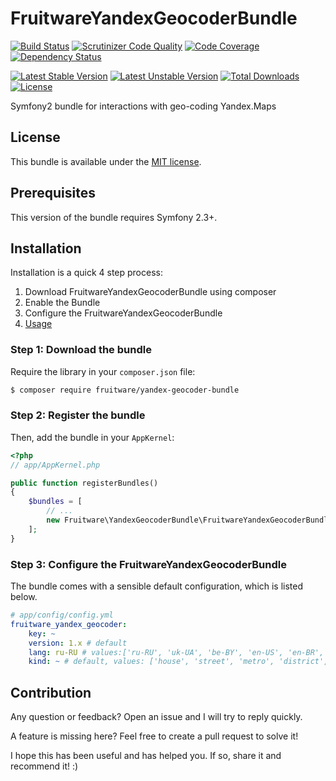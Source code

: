 FruitwareYandexGeocoderBundle
==================

[![Build Status](https://travis-ci.org/Fruitware/YandexGeocoderBundle.svg?branch=master)](https://travis-ci.org/Fruitware/YandexGeocoderBundle)
[![Scrutinizer Code Quality](https://scrutinizer-ci.com/g/Fruitware/YandexGeocoderBundle/badges/quality-score.png?b=master)](https://scrutinizer-ci.com/g/Fruitware/YandexGeocoderBundle/?branch=master)
[![Code Coverage](https://scrutinizer-ci.com/g/Fruitware/YandexGeocoderBundle/badges/coverage.png?b=master)](https://scrutinizer-ci.com/g/Fruitware/YandexGeocoderBundle/?branch=master)
[![Dependency Status](https://www.versioneye.com/user/projects/57fe850791ec900021492df4/badge.svg?style=flat-square)](https://www.versioneye.com/user/projects/57fe850791ec900021492df4)

[![Latest Stable Version](https://poser.pugx.org/fruitware/yandex-geocoder-bundle/v/stable.png)](https://packagist.org/packages/fruitware/yandex-geocoder-bundle)
[![Latest Unstable Version](https://poser.pugx.org/fruitware/yandex-geocoder-bundle/v/unstable.svg)](https://packagist.org/packages/fruitware/yandex-geocoder-bundle)
[![Total Downloads](https://poser.pugx.org/fruitware/yandex-geocoder-bundle/downloads.png)](https://packagist.org/packages/fruitware/yandex-geocoder-bundle)
[![License](https://poser.pugx.org/fruitware/yandex-geocoder-bundle/license.svg)](https://packagist.org/packages/fruitware/yandex-geocoder-bundle)

Symfony2 bundle for interactions with geo-coding Yandex.Maps

## License

This bundle is available under the [MIT license](Resources/meta/LICENSE).

## Prerequisites

This version of the bundle requires Symfony 2.3+.

## Installation

Installation is a quick 4 step process:

1. Download FruitwareYandexGeocoderBundle using composer
2. Enable the Bundle
3. Configure the FruitwareYandexGeocoderBundle
4. [Usage](https://github.com/yandex-php/php-yandex-geo)

### Step 1: Download the bundle

Require the library in your `composer.json` file:

``` bash
$ composer require fruitware/yandex-geocoder-bundle
```

### Step 2: Register the bundle

Then, add the bundle in your `AppKernel`:

``` php
<?php
// app/AppKernel.php

public function registerBundles()
{
    $bundles = [
        // ...
        new Fruitware\YandexGeocoderBundle\FruitwareYandexGeocoderBundle(),
    ];
}
```

### Step 3: Configure the FruitwareYandexGeocoderBundle

The bundle comes with a sensible default configuration, which is listed below.

```yaml
# app/config/config.yml
fruitware_yandex_geocoder:
    key: ~
    version: 1.x # default
    lang: ru-RU # values:['ru-RU', 'uk-UA', 'be-BY', 'en-US', 'en-BR', 'tr-TR']
	kind: ~ # default, values: ['house', 'street', 'metro', 'district', 'locality']
```

## Contribution

Any question or feedback? Open an issue and I will try to reply quickly.

A feature is missing here? Feel free to create a pull request to solve it!

I hope this has been useful and has helped you. If so, share it and recommend
it! :)
